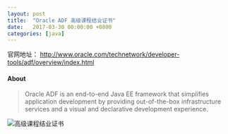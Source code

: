 ```yaml
---
layout: post
title:  "Oracle ADF 高级课程结业证书"
date:   2017-03-30 00:00:00 +0800
categories: [java]
---
```


官网地址： http://www.oracle.com/technetwork/developer-tools/adf/overview/index.html

#### About

> Oracle ADF is an end-to-end Java EE framework that simplifies application development by providing out-of-the-box infrastructure services and a visual and declarative development experience.





![高级课程结业证书](/static/img/zs.jpg)